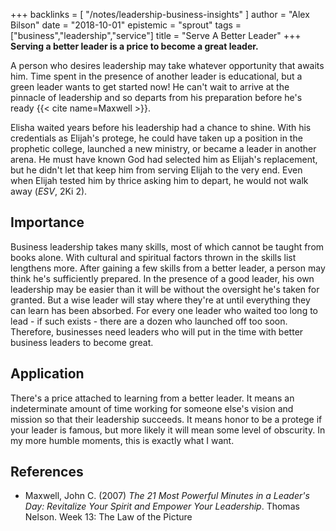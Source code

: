 +++
backlinks = [
  "/notes/leadership-business-insights"
]
author = "Alex Bilson"
date = "2018-10-01"
epistemic = "sprout"
tags = ["business","leadership","service"]
title = "Serve A Better Leader"
+++
**Serving a better leader is a price to become a great leader.**

A person who desires leadership may take whatever opportunity that awaits him.  Time spent in the presence of another leader is educational, but a green leader wants to get started now!  He can't wait to arrive at the pinnacle of leadership and so departs from his preparation before he's ready {{< cite name=Maxwell >}}.

Elisha waited years before his leadership had a chance to shine.  With his credentials as Elijah's protege, he could have taken up a position in the prophetic college, launched a new ministry, or became a leader in another arena.  He must have known God had selected him as Elijah's replacement, but he didn't let that keep him from serving Elijah to the very end.  Even when Elijah tested him by thrice asking him to depart, he would not walk away (_ESV_, 2Ki 2).

## Importance

Business leadership takes many skills, most of which cannot be taught from books alone.  With cultural and spiritual factors thrown in the skills list lengthens more.  After gaining a few skills from a better leader, a person may think he's sufficiently prepared.  In the presence of a good leader, his own leadership may be easier than it will be without the oversight he's taken for granted.  But a wise leader will stay where they're at until everything they can learn has been absorbed.  For every one leader who waited too long to lead - if such exists - there are a dozen who launched off too soon.  Therefore, businesses need leaders who will put in the time with better business leaders to become great.

## Application

There's a price attached to learning from a better leader.  It means an indeterminate amount of time working for someone else's vision and mission so that their leadership succeeds.  It means honor to be a protege if your leader is famous, but more likely it will mean some level of obscurity.  In my more humble moments, this is exactly what I want.

## References

- Maxwell, John C. (2007) _The 21 Most Powerful Minutes in a Leader's Day: Revitalize Your Spirit and Empower Your Leadership_. Thomas Nelson. Week 13: The Law of the Picture
